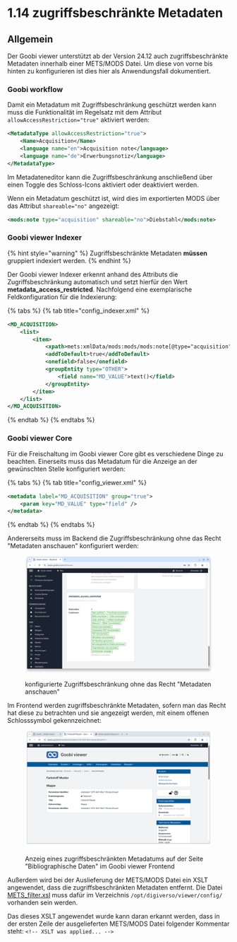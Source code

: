 # 1.14 zugriffsbeschränkte Metadaten

## Allgemein

Der Goobi viewer unterstützt ab der Version 24.12 auch zugriffsbeschränkte Metadaten innerhalb einer METS/MODS Datei. Um diese von vorne bis hinten zu konfigurieren ist dies hier als Anwendungsfall dokumentiert.

### Goobi workflow

Damit ein Metadatum mit Zugriffsbeschränkung geschützt werden kann muss die Funktionalität im Regelsatz mit dem Attribut `allowAccessRestriction="true"` aktiviert werden:

```xml
<MetadataType allowAccessRestriction="true">
    <Name>Acquisition</Name>
    <language name="en">Acquisition note</language>
    <language name="de">Erwerbungsnotiz</language>
</MetadataType>
```

Im Metadateneditor kann die Zugriffsbeschränkung anschließend über einen Toggle des Schloss-Icons aktiviert oder deaktiviert werden.&#x20;

Wenn ein Metadatum geschützt ist, wird dies im exportierten MODS über das Attribut `shareable="no"` angezeigt:

```xml
<mods:note type="acquisition" shareable="no">Diebstahl</mods:note>
```

### Goobi viewer Indexer

{% hint style="warning" %}
Zugriffsbeschränkte Metadaten **müssen** gruppiert indexiert werden.
{% endhint %}

Der Goobi viewer Indexer erkennt anhand des Attributs die Zugriffsbeschränkung automatisch und setzt hierfür den Wert **metadata\_access\_restricted**. Nachfolgend eine exemplarische Feldkonfiguration für die Indexierung:

{% tabs %}
{% tab title="config_indexer.xml" %}
```xml
<MD_ACQUISITION>
    <list>
        <item>
            <xpath>mets:xmlData/mods:mods/mods:note[@type="acquisition"]</xpath>
            <addToDefault>true</addToDefault>
            <onefield>false</onefield>
            <groupEntity type="OTHER">
                <field name="MD_VALUE">text()</field>
            </groupEntity>
        </item>
    </list>
</MD_ACQUISITION>
```
{% endtab %}
{% endtabs %}

### Goobi viewer Core

Für die Freischaltung im Goobi viewer Core gibt es verschiedene Dinge zu beachten. Einerseits muss das Metadatum für die Anzeige an der gewünschten Stelle konfiguriert werden:

{% tabs %}
{% tab title="config_viewer.xml" %}
```xml
<metadata label="MD_ACQUISITION" group="true">
    <param key="MD_VALUE" type="field" />
</metadata>
```
{% endtab %}
{% endtabs %}

Andererseits muss im Backend die Zugriffsbeschränkung ohne das Recht "Metadaten anschauen" konfiguriert werden:

<figure><img src="../../.gitbook/assets/metada_access_restrict.png" alt=""><figcaption><p>konfigurierte Zugriffsbeschränkung ohne das Recht "Metadaten anschauen"</p></figcaption></figure>

Im Frontend werden zugriffsbeschränkte Metadaten, sofern man das Recht hat diese zu betrachten und sie angezeigt werden, mit einem offenen Schlosssymbol gekennzeichnet:

<figure><img src="../../.gitbook/assets/metadata_access_restrict-frontend.png" alt=""><figcaption><p>Anzeig eines zugriffsbeschränkten Metadatums auf der Seite "Bibliographische Daten" im Goobi viewer Frontend</p></figcaption></figure>

Außerdem wird bei der Auslieferung der METS/MODS Datei ein XSLT angewendet, dass die zugriffsbeschränkten Metadaten entfernt. Die Datei [METS\_filter.xsl](https://github.com/intranda/goobi-viewer-core-config/blob/develop/goobi-viewer-core-config/src/main/resources/install/METS_filter.xsl) muss dafür im Verzeichnis `/opt/digiverso/viewer/config/` vorhanden sein werden.

Das dieses XSLT angewendet wurde kann daran erkannt werden, dass in der ersten Zeile der ausgelieferten METS/MODS Datei folgender Kommentar steht: `<!-- XSLT was applied... -->`&#x20;
